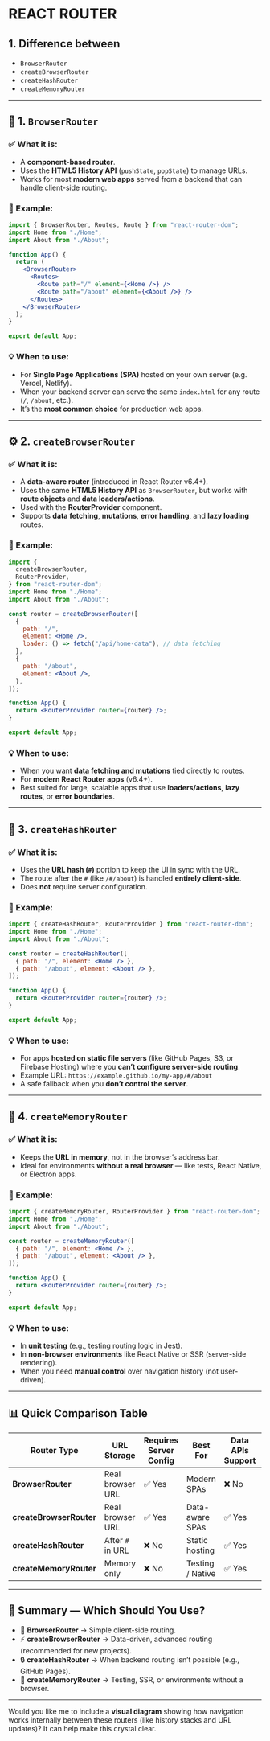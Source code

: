 # REACT ROUTER
## 1. Difference between
* `BrowserRouter`
* `createBrowserRouter`
* `createHashRouter`
* `createMemoryRouter`

---

## 🧩 1. `BrowserRouter`

### ✅ What it is:

* A **component-based router**.
* Uses the **HTML5 History API** (`pushState`, `popState`) to manage URLs.
* Works for most **modern web apps** served from a backend that can handle client-side routing.

### 📘 Example:

```jsx
import { BrowserRouter, Routes, Route } from "react-router-dom";
import Home from "./Home";
import About from "./About";

function App() {
  return (
    <BrowserRouter>
      <Routes>
        <Route path="/" element={<Home />} />
        <Route path="/about" element={<About />} />
      </Routes>
    </BrowserRouter>
  );
}

export default App;
```

### 💡 When to use:

* For **Single Page Applications (SPA)** hosted on your own server (e.g. Vercel, Netlify).
* When your backend server can serve the same `index.html` for any route (`/`, `/about`, etc.).
* It’s the **most common choice** for production web apps.

---

## ⚙️ 2. `createBrowserRouter`

### ✅ What it is:

* A **data-aware router** (introduced in React Router v6.4+).
* Uses the same **HTML5 History API** as `BrowserRouter`, but works with **route objects** and **data loaders/actions**.
* Used with the **RouterProvider** component.
* Supports **data fetching**, **mutations**, **error handling**, and **lazy loading** routes.

### 📘 Example:

```jsx
import {
  createBrowserRouter,
  RouterProvider,
} from "react-router-dom";
import Home from "./Home";
import About from "./About";

const router = createBrowserRouter([
  {
    path: "/",
    element: <Home />,
    loader: () => fetch("/api/home-data"), // data fetching
  },
  {
    path: "/about",
    element: <About />,
  },
]);

function App() {
  return <RouterProvider router={router} />;
}

export default App;
```

### 💡 When to use:

* When you want **data fetching and mutations** tied directly to routes.
* For **modern React Router apps** (v6.4+).
* Best suited for large, scalable apps that use **loaders/actions**, **lazy routes**, or **error boundaries**.

---

## 🔗 3. `createHashRouter`

### ✅ What it is:

* Uses the **URL hash (`#`)** portion to keep the UI in sync with the URL.
* The route after the `#` (like `/#/about`) is handled **entirely client-side**.
* Does **not** require server configuration.

### 📘 Example:

```jsx
import { createHashRouter, RouterProvider } from "react-router-dom";
import Home from "./Home";
import About from "./About";

const router = createHashRouter([
  { path: "/", element: <Home /> },
  { path: "/about", element: <About /> },
]);

function App() {
  return <RouterProvider router={router} />;
}

export default App;
```

### 💡 When to use:

* For apps **hosted on static file servers** (like GitHub Pages, S3, or Firebase Hosting) where you **can’t configure server-side routing**.
* Example URL:
  `https://example.github.io/my-app/#/about`
* A safe fallback when you **don’t control the server**.

---

## 🧠 4. `createMemoryRouter`

### ✅ What it is:

* Keeps the **URL in memory**, not in the browser’s address bar.
* Ideal for environments **without a real browser** — like tests, React Native, or Electron apps.

### 📘 Example:

```jsx
import { createMemoryRouter, RouterProvider } from "react-router-dom";
import Home from "./Home";
import About from "./About";

const router = createMemoryRouter([
  { path: "/", element: <Home /> },
  { path: "/about", element: <About /> },
]);

function App() {
  return <RouterProvider router={router} />;
}

export default App;
```

### 💡 When to use:

* In **unit testing** (e.g., testing routing logic in Jest).
* In **non-browser environments** like React Native or SSR (server-side rendering).
* When you need **manual control** over navigation history (not user-driven).

---

## 📊 Quick Comparison Table

| Router Type             | URL Storage      | Requires Server Config | Best For         | Data APIs Support | Common Use Case               |
| ----------------------- | ---------------- | ---------------------- | ---------------- | ----------------- | ----------------------------- |
| **BrowserRouter**       | Real browser URL | ✅ Yes                  | Modern SPAs      | ❌ No              | Standard web apps             |
| **createBrowserRouter** | Real browser URL | ✅ Yes                  | Data-aware SPAs  | ✅ Yes             | Apps with loaders/actions     |
| **createHashRouter**    | After `#` in URL | ❌ No                   | Static hosting   | ✅ Yes             | GitHub Pages, static hosting  |
| **createMemoryRouter**  | Memory only      | ❌ No                   | Testing / Native | ✅ Yes             | Jest tests, SSR, React Native |

---

## 🧭 Summary — Which Should You Use?

* 🧱 **BrowserRouter** → Simple client-side routing.
* ⚡ **createBrowserRouter** → Data-driven, advanced routing (recommended for new projects).
* 🔒 **createHashRouter** → When backend routing isn’t possible (e.g., GitHub Pages).
* 🧪 **createMemoryRouter** → Testing, SSR, or environments without a browser.

---

Would you like me to include a **visual diagram** showing how navigation works internally between these routers (like history stacks and URL updates)? It can help make this crystal clear.
